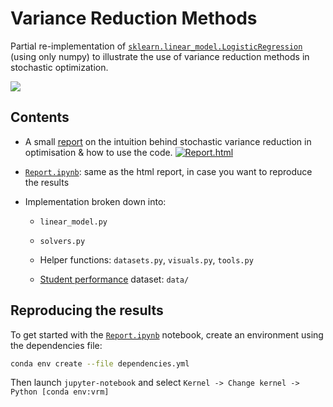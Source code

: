 # Variance Reduction Methods

Partial re-implementation of [`sklearn.linear_model.LogisticRegression`](https://scikit-learn.org/stable/modules/generated/sklearn.linear_model.LogisticRegression.html) (using only numpy) to illustrate the use of variance reduction methods in stochastic optimization.

![](https://i.imgur.com/pA8hGhZ.png)

## Contents

* A small [report](https://SelimChraibi.github.io/variance-reduction-methods/) on the intuition behind stochastic variance reduction in optimisation & how to use the code.
[![Report.html](https://i.imgur.com/9EMkAMh.png)](https://SelimChraibi.github.io/variance-reduction-methods/)

* [`Report.ipynb`](https://nbviewer.jupyter.org/github/SelimChraibi/variance-reduction-methods/blob/master/Report.ipynb): same as the html report, in case you want to reproduce the results
* Implementation broken down into:
    * `linear_model.py`
    * `solvers.py`
    * Helper functions: `datasets.py`, `visuals.py`, `tools.py`

    * [Student performance](http://archive.ics.uci.edu/ml/datasets/Student+Performance) dataset: `data/`

## Reproducing the results

To get started with the [`Report.ipynb`](https://nbviewer.jupyter.org/github/SelimChraibi/variance-reduction-methods/blob/master/Report.ipynb) notebook, create an environment using the dependencies file:

```bash
conda env create --file dependencies.yml
```

Then launch `jupyter-notebook` and select `Kernel -> Change kernel -> Python [conda env:vrm]`
